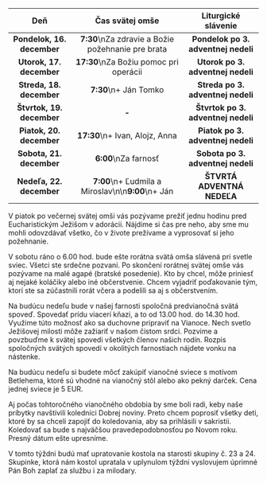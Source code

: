 <!-- title: "Informácie o omšiach - 15. - 22. december" -->
<!-- date: "2024-12-15" -->

<!-- table-setup wrapStyle=row; wrapOn=max-width:767px; wrapHideHeader=true -->
| Deň | Čas svätej omše | Liturgické slávenie |
| :---: | :---: | :---: |
| **Pondelok, 16. december** | **7:30**\nZa zdravie a Božie požehnanie pre brata | **Pondelok po 3. adventnej nedeli** |
| **Utorok, 17. december** | **17:30**\nZa Božiu pomoc pri operácii | **Utorok po 3. adventnej nedeli** |
| **Streda, 18. december** | **7:30**\n+ Ján Tomko | **Streda po 3. adventnej nedeli** |
| **Štvrtok, 19. december** | **-** | **Štvrtok po 3. adventnej nedeli** |
| **Piatok, 20. december** | **17:30**\n+ Ivan, Alojz, Anna | **Piatok po 3. adventnej nedeli** |
| **Sobota, 21. december** | **6:00**\nZa farnosť | **Sobota po 3. adventnej nedeli** |
| **Nedeľa, 22. december** | **7:00**\n+ Ľudmila a Miroslav\n\n**9:00**\n+ Ján | **ŠTVRTÁ ADVENTNÁ NEDEĽA** |


V piatok po večernej svätej omši vás pozývame prežiť jednu hodinu pred Eucharistickým Ježišom v adorácii. Nájdime si čas pre neho, aby sme mu mohli odovzdávať všetko, čo v živote prežívame a vyprosovať si  jeho požehnanie.

V sobotu ráno o 6.00 hod. bude ešte rorátna svätá omša slávená pri svetle sviec. Všetci ste srdečne pozvaní. Po skončení rorátnej svätej omše vás pozývame na malé agapé (bratské posedenie). Kto by chcel, môže priniesť aj nejaké koláčiky alebo iné občerstvenie. Chcem vyjadriť poďakovanie tým, ktorí ste sa zúčastnili rorát včera a podelili sa aj s občerstvením.

Na budúcu nedeľu bude v našej farnosti spoločná predvianočná svätá spoveď. Spovedať prídu viacerí kňazi, a to od 13.00 hod. do 14.30 hod. Využime túto možnosť ako sa duchovne pripraviť na Vianoce. Nech svetlo Ježišovej milosti môže zažiariť v našom čistom srdci. Pozvime a povzbuďme k svätej spovedi všetkých členov našich rodín. Rozpis spoločných svätých spovedí v okolitých farnostiach nájdete vonku na nástenke.

Na budúcu nedeľu si budete môcť zakúpiť vianočné sviece s motívom Betlehema, ktoré sú vhodné na vianočný stôl alebo ako pekný darček. Cena jednej sviece je 5 EUR.

Aj počas tohtoročného vianočného obdobia by sme boli radi, keby naše príbytky navštívili koledníci Dobrej noviny. Preto chcem poprosiť všetky deti, ktoré by sa chceli zapojiť do koledovania, aby sa prihlásili v sakristii. Koledovať sa bude s najväčšou pravedepodobnosťou po Novom roku. Presný dátum ešte upresníme.
 
V tomto týždni budú mať upratovanie kostola na starosti skupiny č. 23 a 24. Skupinke, ktorá nám kostol upratala v uplynulom týždni vyslovujem úprimné Pán Boh zaplať za službu i za milodary.
